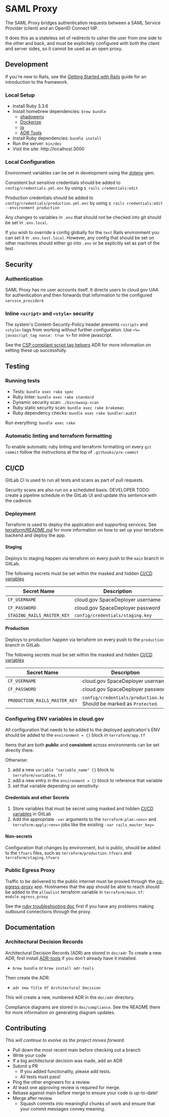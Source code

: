 SAML Proxy
========================

The SAML Proxy bridges authentication requests between a SAML Service Provider (client) and an OpenID Connect IdP.

It does this as a stateless set of redirects to usher the user from one side to the other and back, and must be explicitely
configured with both the client and server sides, so it cannot be used as an open proxy.

## Development

If you're new to Rails, see the [Getting Started with Rails](https://guides.rubyonrails.org/getting_started.html)
guide for an introduction to the framework.

### Local Setup

* Install Ruby 3.3.6
* Install homebrew dependencies: `brew bundle`
  * [shadowenv](https://shopify.github.io/shadowenv/)
  * [Dockerize](https://github.com/jwilder/dockerize)
  * [jq](https://stedolan.github.io/jq/)
  * [ADR Tools](https://github.com/npryce/adr-tools)
* Install Ruby dependencies: `bundle install`
* Run the server: `bin/dev`
* Visit the site: http://localhost:3000

### Local Configuration

Environment variables can be set in development using the [dotenv](https://github.com/bkeepers/dotenv) gem.

Consistent but sensitive credentials should be added to `config/credentials.yml.enc` by using `$ rails credentials:edit`

Production credentials should be added to `config/credentials/production.yml.enc` by using `$ rails credentials:edit --environment production`

Any changes to variables in `.env` that should not be checked into git should be set
in `.env.local`.

If you wish to override a config globally for the `test` Rails environment you can set it in `.env.test.local`.
However, any config that should be set on other machines should either go into `.env` or be explicitly set as part
of the test.

## Security

### Authentication

SAML Proxy has no user accounts itself. It directs users to cloud.gov UAA for authentication and then forwards that
information to the configured `service_provider`s

### Inline `<script>` and `<style>` security

The system's Content-Security-Policy header prevents `<script>` and `<style>` tags from working without further
configuration. Use `<%= javascript_tag nonce: true %>` for inline javascript.

See the [CSP compliant script tag helpers](./doc/adr/0004-rails-csp-compliant-script-tag-helpers.md) ADR for
more information on setting these up successfully.

## Testing

### Running tests

* Tests: `bundle exec rake spec`
* Ruby linter: `bundle exec rake standard`
* Dynamic security scan: `./bin/owasp-scan`
* Ruby static security scan: `bundle exec rake brakeman`
* Ruby dependency checks: `bundle exec rake bundler:audit`

Run everything: `bundle exec rake`

### Automatic linting and terraform formatting
To enable automatic ruby linting and terraform formatting on every `git commit` follow the instructions at the top of `.githooks/pre-commit`

## CI/CD

GitLab CI is used to run all tests and scans as part of pull requests.

Security scans are also run on a scheduled basis. DEVELOPER TODO: create a pipeline schedule in the GitLab UI and update this sentence with the cadence.

### Deployment

Terraform is used to deploy the application and supporting services. See [terraform/README.md](./terraform/README.md)
for more information on how to set up your terraform backend and deploy the app.

#### Staging

Deploys to staging happen via terraform on every push to the `main` branch in GitLab.

The following secrets must be set within the masked and hidden [CI/CD variables](https://docs.gitlab.com/ci/variables/)

| Secret Name | Description |
| ----------- | ----------- |
| `CF_USERNAME` | cloud.gov SpaceDeployer username |
| `CF_PASSWORD` | cloud.gov SpaceDeployer password |
| `STAGING_RAILS_MASTER_KEY` | `config/credentials/staging.key` |


#### Production

Deploys to production happen via terraform on every push to the `production` branch in GitLab.

The following secrets must be set within the masked and hidden [CI/CD variables](https://docs.gitlab.com/ci/variables/)

| Secret Name | Description |
| ----------- | ----------- |
| `CF_USERNAME` | cloud.gov SpaceDeployer username |
| `CF_PASSWORD` | cloud.gov SpaceDeployer password |
| `PRODUCTION_RAILS_MASTER_KEY` | `config/credentials/production.key`. Should be marked as `Protected`. |


### Configuring ENV variables in cloud.gov

All configuration that needs to be added to the deployed application's ENV should be added to
the `environment = {}` block in `terraform/app.tf`

Items that are both **public** and **consistent** across environments can be set directly there.

Otherwise:

1. add a new `variable "variable_name" {}` block to `terraform/variables.tf`
2. add a new entry in the `environment = {}` block to reference that variable
3. set that variable depending on sensitivity:

#### Credentials and other Secrets

1. Store variables that must be secret using masked and hidden [CI/CD variables](https://docs.gitlab.com/ci/variables/) in GitLab
1. Add the appropriate `-var` arguments to the `terraform:plan:<env>` and `terraform:apply:<env>` jobs like the existing `-var rails_master_key=`

#### Non-secrets

Configuration that changes by environment, but is public, should be added to the `tfvars` files, such as `terraform/production.tfvars` and `terraform/staging.tfvars`

### Public Egress Proxy

Traffic to be delivered to the public internet must be proxied through the [cg-egress-proxy](https://github.com/GSA-TTS/cg-egress-proxy) app. Hostnames that the app should be able to
reach should be added to the `allowlist` terraform variable in `terraform/main.tf: module.egress_proxy`

See the [ruby troubleshooting doc](https://github.com/GSA-TTS/cg-egress-proxy/blob/main/docs/ruby.md) first if you have any problems making outbound connections through the proxy.

## Documentation

### Architectural Decision Records

Architectural Decision Records (ADR) are stored in `doc/adr`
To create a new ADR, first install [ADR-tools](https://github.com/npryce/adr-tools) if you don't
already have it installed.
* `brew bundle` or `brew install adr-tools`

Then create the ADR:
*  `adr new Title Of Architectural Decision`

This will create a new, numbered ADR in the `doc/adr` directory.

Compliance diagrams are stored in `doc/compliance`. See the README there for more information on
generating diagram updates.

## Contributing

*This will continue to evolve as the project moves forward.*

* Pull down the most recent main before checking out a branch
* Write your code
* If a big architectural decision was made, add an ADR
* Submit a PR
  * If you added functionality, please add tests.
  * All tests must pass!
* Ping the other engineers for a review.
* At least one approving review is required for merge.
* Rebase against main before merge to ensure your code is up-to-date!
* Merge after review.
  * Squash commits into meaningful chunks of work and ensure that your commit messages convey meaning.
